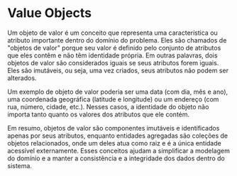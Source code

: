 # Value Objects

Um objeto de valor é um conceito que representa uma característica ou 
atributo importante dentro do domínio do problema. Eles são chamados de 
"objetos de valor" porque seu valor é definido pelo conjunto de atributos que 
eles contêm e não têm identidade própria. Em outras palavras, dois objetos de 
valor são considerados iguais se seus atributos forem iguais. Eles são 
imutáveis, ou seja, uma vez criados, seus atributos não podem ser alterados. 

Um exemplo de objeto de valor poderia ser uma data (com dia, mês e ano), uma 
coordenada geográfica (latitude e longitude) ou um endereço (com rua, número, 
cidade, etc.). Nesses casos, a identidade do objeto não importa tanto quanto 
os valores dos atributos que ele contém. 

Em resumo, objetos de valor são componentes imutáveis e identificados apenas 
por seus atributos, enquanto entidades agregadas são coleções de objetos 
relacionados, onde um deles atua como raiz e é a única entidade acessível 
externamente. Esses conceitos ajudam a simplificar a modelagem do domínio e a 
manter a consistência e a integridade dos dados dentro do sistema.